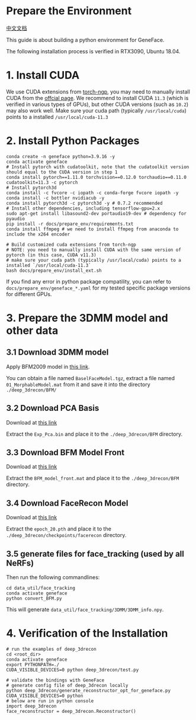 # Prepare the Environment

[中文文档](./install_guide-zh.md)

This guide is about building a python environment for GeneFace.

The following installation process is verified in RTX3090, Ubuntu 18.04.

# 1. Install CUDA

We use CUDA extensions from [torch-ngp](https://github.com/ashawkey/torch-ngp), you may need to manually install CUDA from the [offcial page](https://developer.nvidia.com/cuda-toolkit). We recommend to install CUDA `11.3` (which is verified in various types of GPUs), but other CUDA versions (such as `10.2`) may also work well. Make sure your cuda path (typically `/usr/local/cuda`) points to a installed `/usr/local/cuda-11.3`

# 2. Install Python Packages

```
conda create -n geneface python=3.9.16 -y
conda activate geneface
# Install pytorch with cudatoolkit, note that the cudatoolkit version should equal to the CUDA version in step 1
conda install pytorch==1.11.0 torchvision==0.12.0 torchaudio==0.11.0 cudatoolkit=11.3 -c pytorch
# Install pytorch3d
conda install -c fvcore -c iopath -c conda-forge fvcore iopath -y
conda install -c bottler nvidiacub -y
conda install pytorch3d -c pytorch3d -y # 0.7.2 recommended
# Install other dependencies, including tensorflow-gpu=2.x
sudo apt-get install libasound2-dev portaudio19-dev # dependency for pyaudio
pip install -r docs/prepare_env/requirements.txt 
conda install ffmpeg # we need to install ffmpeg from anaconda to include the x264 encoder

# Build customized cuda extensions from torch-ngp
# NOTE: you need to manually install CUDA with the same version of pytorch (in this case, CUDA v11.3)
# make sure your cuda path (typically /usr/local/cuda) points to a installed `/usr/local/cuda-11.3`
bash docs/prepare_env/install_ext.sh
```

If you find any error in python package compatility, you can refer to `docs/prepare_env/geneface_*.yaml` for my tested specific package versions for different GPUs.

# 3. Prepare the 3DMM model and other data

## 3.1 Download 3DMM model

Apply BFM2009 model in [this link](https://faces.dmi.unibas.ch/bfm/index.php?nav=1-2&id=downloads).

You can obtain a file named `BaselFaceModel.tgz`, extract a file named `01_MorphableModel.mat` from it and save it into the directory `./deep_3drecon/BFM/`

## 3.2 Download PCA Basis

Download at [this link](https://drive.google.com/drive/folders/1iTopSpZucEmjWiWZIErLYiMBlZYwzil2?usp=share_link)

Extract the `Exp_Pca.bin` and place it to the `./deep_3drecon/BFM` directory.

## 3.3 Download BFM Model Front

Download at [this link](https://drive.google.com/drive/folders/1YCxXKJFfo1w01PzayhnxWSZZK5k7spSH?usp=share_link)

Extract the `BFM_model_front.mat` and place it to the `./deep_3drecon/BFM` directory.

## 3.4 Download FaceRecon Model

Download at [this link](https://drive.google.com/drive/folders/18VRcygXYOKPYvJWsl9lrF0J9PoFPk77y?usp=sharing)

Extract the `epoch_20.pth` and place it to the `./deep_3drecon/checkpoints/facerecon` directory.

## 3.5 generate files for face_tracking (used by all NeRFs)

Then run the following commandlines:

```
cd data_util/face_tracking
conda activate geneface
python convert_BFM.py
```

This will generate `data_util/face_tracking/3DMM/3DMM_info.npy`.

# 4. Verification of the Installation

```
# run the examples of deep_3drecon 
cd <root_dir>
conda activate geneface
export PYTHONPATH=./
CUDA_VISIBLE_DEVICES=0 python deep_3drecon/test.py 

# validate the bindings with GeneFace
# generate config file of deep_3drecon locally
python deep_3drecon/generate_reconstructor_opt_for_geneface.py 
CUDA_VISIBLE_DEVICES=0 python
# below are run in python console
import deep_3drecon
face_reconstructor = deep_3drecon.Reconstructor()
```
